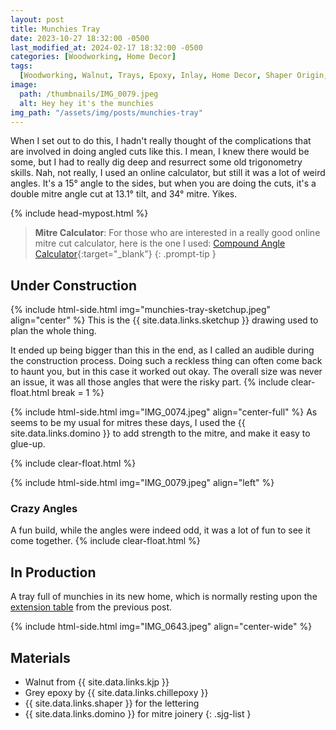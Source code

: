 ```yaml
---
layout: post
title: Munchies Tray
date: 2023-10-27 18:32:00 -0500
last_modified_at: 2024-02-17 18:32:00 -0500
categories: [Woodworking, Home Decor]
tags:
  [Woodworking, Walnut, Trays, Epoxy, Inlay, Home Decor, Shaper Origin, Dominos]
image:
  path: /thumbnails/IMG_0079.jpeg
  alt: Hey hey it's the munchies
img_path: "/assets/img/posts/munchies-tray"
---
```


When I set out to do this, I hadn't really thought of the complications that are involved in doing angled cuts like this. I mean, I knew there would be some, but I had to really dig deep and resurrect some old trigonometry skills. Nah, not really, I used an online calculator, but still it was a lot of weird angles. It's a 15&deg; angle to the sides, but when you are doing the cuts, it's a double mitre angle cut at 13.1&deg; tilt, and 34&deg; mitre. Yikes.

{% include head-mypost.html %}

> **Mitre Calculator**: For those who are interested in a really good online mitre cut calculator, here is the one I used: [Compound Angle Calculator]{:target="\_blank"}
{: .prompt-tip }

## Under Construction

{% include html-side.html img="munchies-tray-sketchup.jpeg" align="center" %}
This is the {{ site.data.links.sketchup }} drawing used to plan the whole thing.

It ended up being bigger than this in the end, as I called an audible during the construction process. Doing such a reckless thing can often come back to haunt you, but in this case it worked out okay. The overall size was never an issue, it was all those angles that were the risky part.
{% include clear-float.html break = 1 %}

{% include html-side.html img="IMG_0074.jpeg" align="center-full" %}
As seems to be my usual for mitres these days, I used the {{ site.data.links.domino }} to add strength to the mitre, and make it easy to glue-up.

{% include clear-float.html %}

{% include html-side.html img="IMG_0079.jpeg" align="left" %}

### Crazy Angles

A fun build, while the angles were indeed odd, it was a lot of fun to see it come together.
{% include clear-float.html %}

## In Production

A tray full of munchies in its new home, which is normally resting upon the [extension table](/posts/extension-table) from the previous post.

{% include html-side.html img="IMG_0643.jpeg" align="center-wide" %}

## Materials

- Walnut from {{ site.data.links.kjp }}
- Grey epoxy by {{ site.data.links.chillepoxy }}
- {{ site.data.links.shaper }} for the lettering
- {{ site.data.links.domino }} for mitre joinery
{: .sjg-list }

[Compound Angle Calculator]: https://jansson.us/jcompound.html
